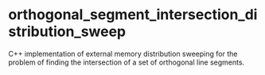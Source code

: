 # orthogonal_segment_intersection_distribution_sweep
C++ implementation of external memory distribution sweeping for the problem of finding the intersection of a set of orthogonal line segments.
